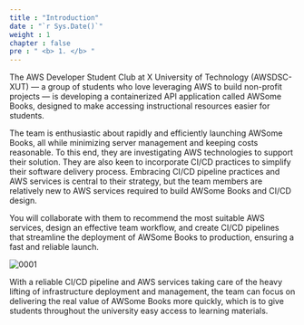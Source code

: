 ```yaml
---
title : "Introduction"
date : "`r Sys.Date()`"
weight : 1
chapter : false
pre : " <b> 1. </b> "
---
```


The AWS Developer Student Club at X University of Technology (AWSDSC-XUT) — a group of students who love leveraging AWS to build non-profit projects — is developing a containerized API application called AWSome Books, designed to make accessing instructional resources easier for students.

The team is enthusiastic about rapidly and efficiently launching AWSome Books, all while minimizing server management and keeping costs reasonable. To this end, they are investigating AWS technologies to support their solution. They are also keen to incorporate CI/CD practices to simplify their software delivery process. Embracing CI/CD pipeline practices and AWS services is central to their strategy, but the team members are relatively new to AWS services required to build AWSome Books and CI/CD design.

You will collaborate with them to recommend the most suitable AWS services, design an effective team workflow, and create CI/CD pipelines that streamline the deployment of AWSome Books to production, ensuring a fast and reliable launch.

![0001](/images/1/0001.png?featherlight=false&width=30pc)

With a reliable CI/CD pipeline and AWS services taking care of the heavy lifting of infrastructure deployment and management, the team can focus on delivering the real value of AWSome Books more quickly, which is to give students throughout the university easy access to learning materials.

